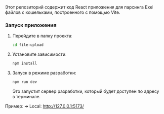 Этот репозиторий содержит код React приложения для парсинга Exel файлов с кошельками, построенного с помощью Vite.

### Запуск приложения
1. Перейдите в папку проекта:
   ```bash
   cd file-upload
   ```
2. Установите зависимости:
   ```bash
   npm install
   ```
3. Запуск в режиме разработки:
   ```bash
   npm run dev
   ```
   Это запустит сервер разработки, который будет доступен по адресу в терминале. 

Пример:
  ➜  Local:   http://127.0.0.1:5173/
